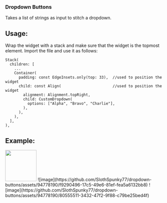 ### Dropdown Buttons
Takes a list of strings as input to stitch a dropdown.
## Usage:
Wrap the widget with a stack and make sure that the widget is the topmost element.
Import the file and use it as follows:
```
Stack(
  children: [
    ...
    Container(
      padding: const EdgeInsets.only(top: 33),  //used to position the widget
      child: const Align(                       //used to position the widget
        alignment: Alignment.topRight,
        child: CustomDropdown(
          options: ["Alpha", "Bravo", "Charlie"],
        ),
      ),
    ),
  ],
),
```
## Example:
<img src="https://github.com/SlothSpunky77/dropdown-buttons/assets/94778190/97cfff72-e11e-4973-af15-93234a85cda5" width="100" height="100">
![image](https://github.com/SlothSpunky77/dropdown-buttons/assets/94778190/f9290496-17c5-49e6-81ef-fea5a6132bb8)
![image](https://github.com/SlothSpunky77/dropdown-buttons/assets/94778190/80555511-3432-47f2-9f88-c79be25bed4f)
